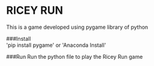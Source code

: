 # RICEY RUN
This is a game developed using pygame library of python

###Install   
'pip install pygame'
or 
'Anaconda Install'

###Run
Run the python file to play the Ricey Run game
